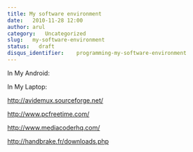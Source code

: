 ```yaml
---
title: My software environment
date:   2010-11-28 12:00
author: arul
category:   Uncategorized
slug:   my-software-environment
status:   draft
disqus_identifier:    programming-my-software-environment
---
```


In My Android:

In My Laptop:

<http://avidemux.sourceforge.net/>

<http://www.pcfreetime.com/>

<http://www.mediacoderhq.com/>

<http://handbrake.fr/downloads.php>

